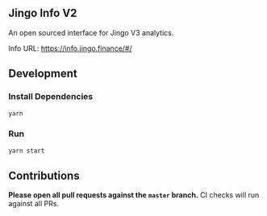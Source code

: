 ## Jingo Info V2

An open sourced interface for Jingo V3 analytics.

Info URL: https://info.jingo.finance/#/

## Development

### Install Dependencies

```bash
yarn
```

### Run

```bash
yarn start
```

## Contributions

**Please open all pull requests against the `master` branch.**
CI checks will run against all PRs.
